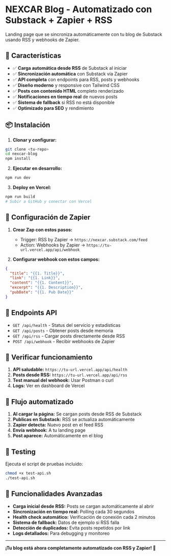 # NEXCAR Blog - Automatizado con Substack + Zapier + RSS

Landing page que se sincroniza automáticamente con tu blog de Substack usando RSS y webhooks de Zapier.

## 🚀 Características

- ✅ **Carga automática desde RSS** de Substack al iniciar
- ✅ **Sincronización automática** con Substack vía Zapier
- ✅ **API completa** con endpoints para RSS, posts y webhooks
- ✅ **Diseño moderno** y responsive con Tailwind CSS
- ✅ **Posts con contenido HTML** completo renderizado
- ✅ **Notificaciones en tiempo real** de nuevos posts
- ✅ **Sistema de fallback** si RSS no está disponible
- ✅ **Optimizado para SEO** y rendimiento

## 📦 Instalación

1. **Clonar y configurar:**
```bash
git clone <tu-repo>
cd nexcar-blog
npm install
```

2. **Ejecutar en desarrollo:**
```bash
npm run dev
```

3. **Deploy en Vercel:**
```bash
npm run build
# Subir a GitHub y conectar con Vercel
```

## 🔧 Configuración de Zapier

1. **Crear Zap con estos pasos:**
   - Trigger: RSS by Zapier → `https://nexcar.substack.com/feed`
   - Action: Webhooks by Zapier → `https://tu-url.vercel.app/api/webhook`

2. **Configurar webhook con estos campos:**
```json
{
  "title": "{{1. Title}}",
  "link": "{{1. Link}}",
  "content": "{{1. Content}}",
  "excerpt": "{{1. Description}}",
  "pubDate": "{{1. Pub Date}}"
}
```

## 🎯 Endpoints API

- `GET /api/health` - Status del servicio y estadísticas
- `GET /api/posts` - Obtener posts desde memoria
- `GET /api/rss` - Cargar posts directamente desde RSS
- `POST /api/webhook` - Recibir webhooks de Zapier

## 🚦 Verificar funcionamiento

1. **API saludable:** `https://tu-url.vercel.app/api/health`
2. **Posts desde RSS:** `https://tu-url.vercel.app/api/rss`
3. **Test manual del webhook:** Usar Postman o curl
4. **Logs:** Ver en dashboard de Vercel

## 🔄 Flujo automatizado

1. **Al cargar la página:** Se cargan posts desde RSS de Substack
2. **Publicas en Substack:** RSS se actualiza automáticamente
3. **Zapier detecta:** Nuevo post en el feed RSS
4. **Envía webhook:** A tu landing page
5. **Post aparece:** Automáticamente en el blog

## 🧪 Testing

Ejecuta el script de pruebas incluido:
```bash
chmod +x test-api.sh
./test-api.sh
```

## 📱 Funcionalidades Avanzadas

- **Carga inicial desde RSS:** Posts se cargan automáticamente al abrir
- **Sincronización en tiempo real:** Polling cada 30 segundos
- **Health check automático:** Verificación de conexión cada 2 minutos
- **Sistema de fallback:** Datos de ejemplo si RSS falla
- **Detección de duplicados:** Evita posts repetidos por link
- **Logs detallados:** Para debugging y monitoreo

---

**¡Tu blog está ahora completamente automatizado con RSS y Zapier! 🎉**
